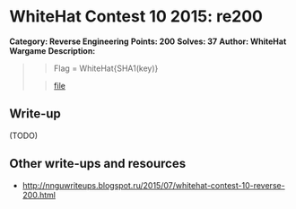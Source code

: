 # WhiteHat Contest 10 2015: re200

**Category: Reverse Engineering**
**Points: 200**
**Solves: 37**
**Author: WhiteHat Wargame**
**Description:**

>
>> Flag = WhiteHat{SHA1(key)}
>
>>[file](re200_27571ecc6447ea425908a735b3ca219e.zip)

## Write-up

(TODO)

## Other write-ups and resources

* <http://nnguwriteups.blogspot.ru/2015/07/whitehat-contest-10-reverse-200.html> 
